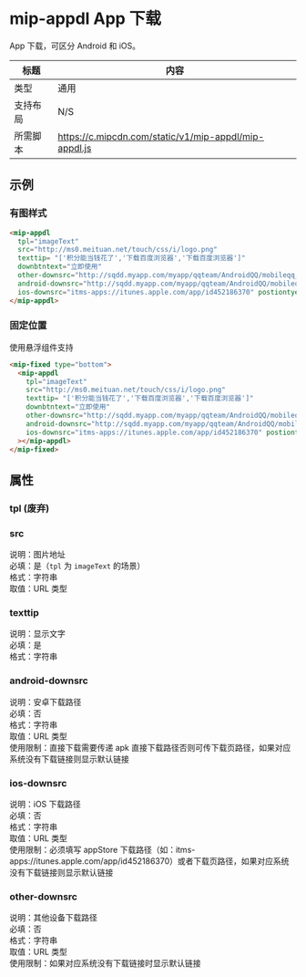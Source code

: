 # mip-appdl App 下载

App 下载，可区分 Android 和 iOS。

标题|内容
----|----
类型|通用
支持布局|N/S
所需脚本|https://c.mipcdn.com/static/v1/mip-appdl/mip-appdl.js

## 示例

### 有图样式

```html
<mip-appdl 
  tpl="imageText" 
  src="http://ms0.meituan.net/touch/css/i/logo.png" 
  texttip= "['积分能当钱花了','下载百度浏览器','下载百度浏览器']" 
  downbtntext="立即使用" 
  other-downsrc="http://sqdd.myapp.com/myapp/qqteam/AndroidQQ/mobileqq_android.apk"
  android-downsrc="http://sqdd.myapp.com/myapp/qqteam/AndroidQQ/mobileqq_android.apk" 
  ios-downsrc="itms-apps://itunes.apple.com/app/id452186370" postiontye="fixed">
</mip-appdl>
```

### 固定位置

使用悬浮组件支持

```html
<mip-fixed type="bottom">
  <mip-appdl 
    tpl="imageText" 
    src="http://ms0.meituan.net/touch/css/i/logo.png" 
    texttip= "['积分能当钱花了','下载百度浏览器','下载百度浏览器']" 
    downbtntext="立即使用" 
    other-downsrc="http://sqdd.myapp.com/myapp/qqteam/AndroidQQ/mobileqq_android.apk"
    android-downsrc="http://sqdd.myapp.com/myapp/qqteam/AndroidQQ/mobileqq_android.apk" 
    ios-downsrc="itms-apps://itunes.apple.com/app/id452186370" postiontye="fixed"
  ></mip-appdl>
</mip-fixed>
```


## 属性

### tpl (废弃)

### src

说明：图片地址  
必填：是（`tpl` 为 `imageText` 的场景）  
格式：字符串  
取值：URL 类型  

### texttip

说明：显示文字  
必填：是  
格式：字符串  

### android-downsrc

说明：安卓下载路径  
必填：否  
格式：字符串  
取值：URL 类型  
使用限制：直接下载需要传递 apk 直接下载路径否则可传下载页路径，如果对应系统没有下载链接则显示默认链接  

### ios-downsrc

说明：iOS 下载路径  
必填：否  
格式：字符串  
取值：URL 类型  
使用限制：必须填写 appStore 下载路径（如：itms-apps://itunes.apple.com/app/id452186370）或者下载页路径，如果对应系统没有下载链接则显示默认链接  

### other-downsrc

说明：其他设备下载路径  
必填：否  
格式：字符串  
取值：URL 类型  
使用限制：如果对应系统没有下载链接时显示默认链接  

